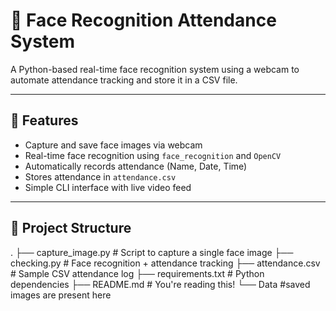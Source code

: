 # 👤 Face Recognition Attendance System

A Python-based real-time face recognition system using a webcam to automate attendance tracking and store it in a CSV file.

---

## 📌 Features

- Capture and save face images via webcam
- Real-time face recognition using `face_recognition` and `OpenCV`
- Automatically records attendance (Name, Date, Time)
- Stores attendance in `attendance.csv`
- Simple CLI interface with live video feed

---

## 📁 Project Structure

.
├── capture_image.py # Script to capture a single face image
├── checking.py # Face recognition + attendance tracking
├── attendance.csv #  Sample CSV attendance log
├── requirements.txt # Python dependencies
├── README.md # You're reading this!
└── Data #saved images are present here
